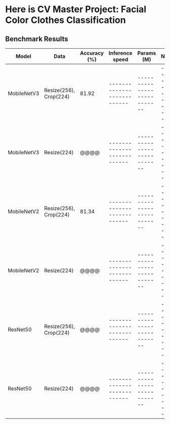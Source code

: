 # Here is CV Master Project: Facial Color Clothes Classification

## Benchmark Results

| Model        | Data                            | Accuracy (%) | Inference speed           | Params (M)                  | Note                      |
|--------------|---------------------------------|--------------|---------------------------|---------------------------  |---------------------------|
| MobileNetV3  | Resize(256), Crop(224)          | 81.92        |---------------------------|---------------------------  |---------------------------|
| MobileNetV3  | Resize(224)                     | @@@@         |---------------------------|---------------------------  |---------------------------|
| MobileNetV2  | Resize(256), Crop(224)          | 81.34        |---------------------------|---------------------------  |---------------------------|
| MobileNetV2  | Resize(224)                     | @@@@         |---------------------------|---------------------------  |---------------------------|
| ResNet50     | Resize(256), Crop(224)          | @@@@         |---------------------------|---------------------------  |---------------------------|
| ResNet50     | Resize(224)                     | @@@@         |---------------------------|---------------------------  |---------------------------|


